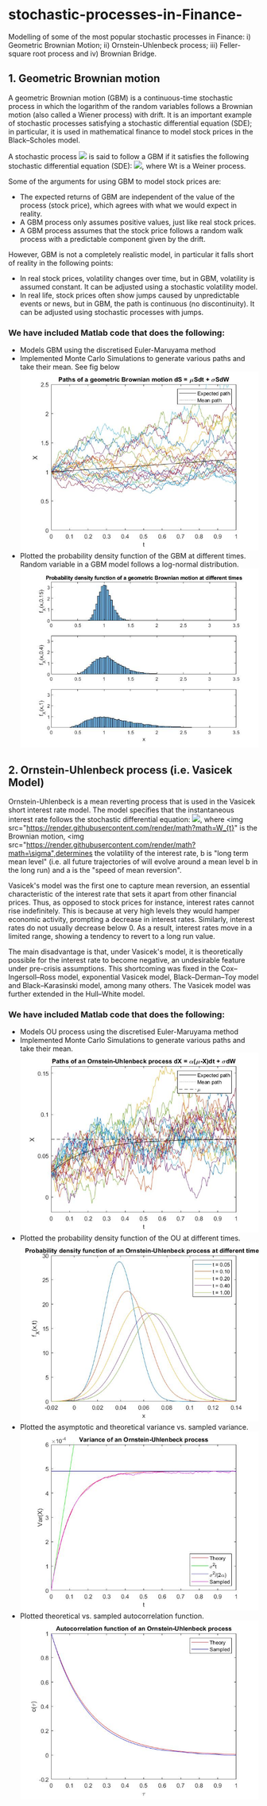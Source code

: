 # stochastic-processes-in-Finance-
Modelling of some of the most popular stochastic processes in Finance: i) Geometric Brownian Motion; ii) Ornstein-Uhlenbeck process; iii) Feller-square root process and iv) Brownian Bridge.

## 1. Geometric Brownian motion 
A geometric Brownian motion (GBM) is a continuous-time stochastic process in which the logarithm of the random variables follows a Brownian motion (also called a Wiener process) with drift. It is an important example of stochastic processes satisfying a stochastic differential equation (SDE); in particular, it is used in mathematical finance to model stock prices in the Black–Scholes model.

A stochastic process <img src="https://render.githubusercontent.com/render/math?math=S_{t}"> is said to follow a GBM if it satisfies the following stochastic differential equation (SDE): <img src="https://render.githubusercontent.com/render/math?math=dS_{t}=\mu S_{t}\,dt%2B\sigma S_{t}\,dW_{t}">, where Wt is a Weiner process.

Some of the arguments for using GBM to model stock prices are:

- The expected returns of GBM are independent of the value of the process (stock price), which agrees with what we would expect in reality.
- A GBM process only assumes positive values, just like real stock prices.
- A GBM process assumes that the stock price follows a random walk process with a predictable component given by the drift.

However, GBM is not a completely realistic model, in particular it falls short of reality in the following points:
- In real stock prices, volatility changes over time, but in GBM, volatility is assumed constant. It can be adjusted using a stochastic volatility model.
- In real life, stock prices often show jumps caused by unpredictable events or news, but in GBM, the path is continuous (no discontinuity). It can be adjusted using stochastic processes with jumps.

### We have included Matlab code that does the following:
- Models GBM using the discretised Euler-Maruyama method
- Implemented Monte Carlo Simulations to generate various paths and take their mean. See fig below
![](Images/gbm1.jpg)
- Plotted the probability density function of the GBM at different times. Random variable in a GBM model follows a log-normal distribution.
![](Images/gbm2.jpg)

## 2. Ornstein-Uhlenbeck process (i.e. Vasicek Model)
 Ornstein-Uhlenbeck is a mean reverting process that is used in the Vasicek short interest rate model. The model specifies that the instantaneous interest rate follows the stochastic differential equation: <img src="https://render.githubusercontent.com/render/math?math={\displaystyle dr_{t}=a(b-r_{t})\,dt%2B\sigma \,dW_{t}}">,
 where <img src="https://render.githubusercontent.com/render/math?math=W_{t}" is the Brownian motion, <img src="https://render.githubusercontent.com/render/math?math=\sigma",determines the volatility of the interest rate, b is "long term mean level" (i.e. all future trajectories of will evolve around a mean level b in the long run) and a is the "speed of mean reversion".
 
Vasicek's model was the first one to capture mean reversion, an essential characteristic of the interest rate that sets it apart from other financial prices. Thus, as opposed to stock prices for instance, interest rates cannot rise indefinitely. This is because at very high levels they would hamper economic activity, prompting a decrease in interest rates. Similarly, interest rates do not usually decrease below 0. As a result, interest rates move in a limited range, showing a tendency to revert to a long run value.

The main disadvantage is that, under Vasicek's model, it is theoretically possible for the interest rate to become negative, an undesirable feature under pre-crisis assumptions. This shortcoming was fixed in the Cox–Ingersoll–Ross model, exponential Vasicek model, Black–Derman–Toy model and Black–Karasinski model, among many others. The Vasicek model was further extended in the Hull–White model. 

### We have included Matlab code that does the following:
- Models OU process using the discretised Euler-Maruyama method
- Implemented Monte Carlo Simulations to generate various paths and take their mean. 
![](Images/OU1.jpg)
- Plotted the probability density function of the OU at different times. 
![](Images/OU4.jpg)
- Plotted the asymptotic and theoretical variance vs. sampled variance.
![](Images/OU2.jpg) 
- Plotted theoretical vs. sampled autocorrelation function.
![](Images/OU3.jpg) 


 
 
